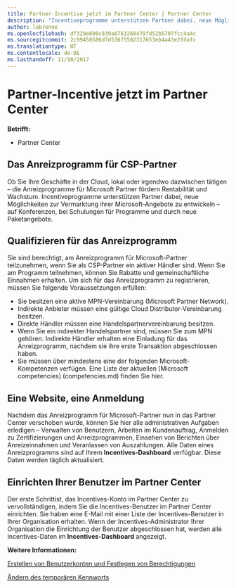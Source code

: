 ```yaml
---
title: Partner-Incentive jetzt im Partner Center | Partner Center
description: "Incentiveprogramme unterstützen Partner dabei, neue Möglichkeiten zur Vermarktung ihrer Microsoft-Angebote zu entwickeln, Schulungen anzubieten usw."
author: labrenne
ms.openlocfilehash: df329e690c839a8763268479fd52b5797fcc4a4c
ms.sourcegitcommit: 2c99458586d7d536f5502317653eb4a43e2fdafc
ms.translationtype: HT
ms.contentlocale: de-DE
ms.lasthandoff: 11/10/2017
---
```

# <a name="partner-incentives-is-now-on-partner-center"></a>Partner-Incentive jetzt im Partner Center 

**Betrifft:**

-  Partner Center

## <a name="the-csp-partner-incentives-program"></a>Das Anreizprogramm für CSP-Partner

Ob Sie Ihre Geschäfte in der Cloud, lokal oder irgendwo dazwischen tätigen – die Anreizprogramme für Microsoft Partner fördern Rentabilität und Wachstum. Incentiveprogramme unterstützen Partner dabei, neue Möglichkeiten zur Vermarktung ihrer Microsoft-Angebote zu entwickeln – auf Konferenzen, bei Schulungen für Programme und durch neue Paketangebote. 

## <a name="qualify-for-the-incentives-program"></a>Qualifizieren für das Anreizprogramm

Sie sind berechtigt, am Anreizprogramm für Microsoft-Partner teilzunehmen, wenn Sie als CSP-Partner ein aktiver Händler sind.
Wenn Sie am Programm teilnehmen, können Sie Rabatte und gemeinschaftliche Einnahmen erhalten. Um sich für das Anreizprogramm zu registrieren, müssen Sie folgende Voraussetzungen erfüllen: 
-   Sie besitzen eine aktive MPN-Vereinbarung (Microsoft Partner Network).  
-   Indirekte Anbieter müssen eine gültige Cloud Distributor-Vereinbarung besitzen.
-   Direkte Händler müssen eine Handelspartnervereinbarung besitzen.
-   Wenn Sie ein indirekter Handelspartner sind, müssen Sie zum MPN gehören. Indirekte Händler erhalten eine Einladung für das Anreizprogramm, nachdem sie ihre erste Transaktion abgeschlossen haben. 
-   Sie müssen über mindestens eine der folgenden Microsoft-Kompetenzen verfügen. Eine Liste der aktuellen [Microsoft competencies] (competencies.md) finden Sie hier.

## <a name="one-site-one-log-on"></a>Eine Website, eine Anmeldung

Nachdem das Anreizprogramm für Microsoft-Partner nun in das Partner Center verschoben wurde, können Sie hier alle administrativen Aufgaben erledigen – Verwalten von Benutzern, Arbeiten im Kundenauftrag, Anmelden zu Zertifizierungen und Anreizprogrammen, Einsehen von Berichten über Anreizeinnahmen und Veranlassen von Auszahlungen. Alle Daten eines Anreizprogramms sind auf Ihrem **Incentives-Dashboard** verfügbar. Diese Daten werden täglich aktualisiert.
 
## <a name="set-your-users-up-in-partner-center"></a>Einrichten Ihrer Benutzer im Partner Center
 
Der erste Schrittist, das Incentives-Konto im Partner Center zu vervollständigen, indem Sie die Incentives-Benutzer im Partner Center einrichten. Sie haben eine E-Mail mit einer Liste der Incentives-Benutzer in Ihrer Organisation erhalten. Wenn der Incentives-Administrator Ihrer Organisation die Einrichtung der Benutzer abgeschlossen hat, werden alle Incentives-Daten im **Incentives-Dashboard** angezeigt.

**Weitere Informationen:**

[Erstellen von Benutzerkonten und Festlegen von Berechtigungen](create-user-accounts-and-set-permissions.md)

[Ändern des temporären Kennworts](change-your-temporary-password.md)

